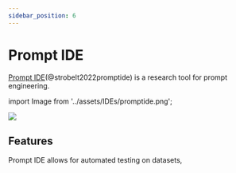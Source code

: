 ```yaml
---
sidebar_position: 6
---
```


# Prompt IDE 

[Prompt IDE](https://prompt.vizhub.ai)(@strobelt2022promptide) is a research tool for prompt engineering.


import Image from '../assets/IDEs/promptide.png';

<div style={{textAlign: 'center'}}>
  <img src={Image} style={{width: "750px"}} />
</div>

## Features

Prompt IDE allows for automated testing on datasets, 